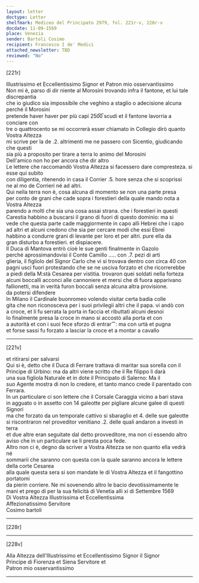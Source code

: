 ```yaml
---
layout: letter
doctype: Letter
shelfmark: Mediceo del Principato 2979, fol. 221r-v, 228r-v
docdate: 11-09-1569
place: Venezia
sender: Bartoli Cosimo
recipient: Francesco I de' Medici
attached_newsletter: TBD
reviewed: "No"
---
```


[221r]  
  
  
Illustrissimo et Eccellentissimo Signor et Patron mio osservantissimo  
Non mi è, parso di dir niente al Morosini trovando infra il fantone, et lui tale discrepantia  
che io giudico sia impossibile che veghino a staglio o adecisione alcuna perché il Morosini  
pretende haver haver per più capi 250̅0̅ scudi et il fantone lavorria a conciare con  
tre o quattrocento se mi occorrerà esser chiamato in Collegio dirò quanto Vostra Altezza  
mi scrive per la de .2. altrimenti me ne passero con Sicentio, giudicando che questi  
sia più a proposito per tirare a terra lo animo del Morosini  
Dell'amico non ho per ancora che dir altro  
Le lettere che raccomandò Vostra Altezza si facessero dare compresteza. si esse qui subito  
con diligentia, ritenendo in casa il Corrier .5. hore senza che si scoprissi  
ne al mo de Corrieri né ad altri.  
Qui nella terra non è, cosa alcuna di momento se non una parte presa  
per conto de grani che cade sopra i forestieri della quale mando nota a Vostra Altezza  
parendo a molti che sia una cosa assai strana. che i forestieri in questi  
Carestia habbino a buscarsi il grano di fuori di questo dominio: ma si  
vede che questa parte cade maggiormente in capo alli Hebrei che i capo  
ad altri et alcuni credono che sia per cercare modi che essi Ebrei  
habbino a condurre grani di levante per loro et per altri. pure ella da  
gran disturbo a forestieri. et dispiacere.  
Il Duca di Mantova entrò cioè le sue genti finalmente in Gazolo  
perché aprossimandovisi il Conte Camillo ..... con .7. pezi di arti  
glieria, il figliolo del Signor Carlo che vi si trovava dentro con circa 40 con  
pagni usci fuori protestando che se ne usciva forzato et che ricorrerebbe  
a piedi della M:stà Cesarea per vistitia. trovaron quei soldati nella forteza  
alcuni boccalli acconci alle cannoniere et mersi che di fuora apparivano  
fallionetti, ma in verità furon boccali senza alcuna altra provisione.  
da potersi difendere  
In Milano il Cardinale buonromeo volendo visitar certa badia colle  
gita che non riconosceva per i suoi privilegii altri che il papa. vi andò con  
a croce, et li fu serrata la porta in faccia et ributtati alcuni desnoi  
Io finalmente presa la croce in mano si accostò alla porta et con  
a autorità et con i suoi fece sforzo di entrar⁀: ma con urtà et pugna  
et forse sassi fu forzato a lasciar la croce et a montar a cavallo  
  
---  

[221v]  
  
  
et ritirarsi per salvarsi  
Qui si è, detto che il Duca di Ferrare trattava di maritar sua sorella con il  
Principe di Urbino: ma da altri viene scritto che il Re filippo li darà  
una sua figliola Naturale et in dote il Principato di Salerno: Ma il  
suo Agente mostra di non lo credere, et tanto manco crede il parentado con Ferrara.  
In un particulare ci son lettere che il Corsale Caraggia vicino a bari stava  
in agguato o in assetto con 14 galeotte per pigliare alcune galee di questi Signori  
ma che forzato da un temporale cattivo si sbaraglio et 4. delle sue galeotte  
si riscontraron nel proveditor venitiano .2. delle quali andaron a investi in terra  
et due altre eran seguitate dal detto provveditore, ma non ci essendo altro  
aviso che in un particulare se li presta poca fede.  
Altro non ci è, degno da scriver a Vostra Altezza se non quanto ella vedrà né  
sommarii che saranno con questa con la quale saranno ancora le lettere della corte Cesarea  
alla quale questa sera si son mandate le di Vostra Altezza et il fangottino portatomi  
da pierin corriere. Ne mi sovenendo altro le bacio devotissimamente le  
mani et prego di per la sua felicità di Venetia alli xi di Settembre 1569  
Di Vostra Altezza Illustrissima et Eccellentissima  
Affezionatissimo Servitore  
Cosimo bartoli  
  
---  

[228r]  
  
  
  
---  

[228v]  
  
  
Alla Altezza dell'Illustrissimo et Eccellentissimo Signor il Signor  
Principe di Fiorenza et Siena Servitore et  
Patron mio osservantissimo  
  
---  

